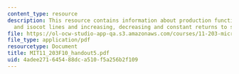 ```yaml
---
content_type: resource
description: This resource contains information about production functions, isoquants
  and isocot lines and increasing, decreasing and constant returns to scale.
file: https://ol-ocw-studio-app-qa.s3.amazonaws.com/courses/11-203-microeconomics-fall-2010/4adee271645488dca510f5a256b2f109_MIT11_203F10_handout5.pdf
file_type: application/pdf
resourcetype: Document
title: MIT11_203F10_handout5.pdf
uid: 4adee271-6454-88dc-a510-f5a256b2f109
---
```

